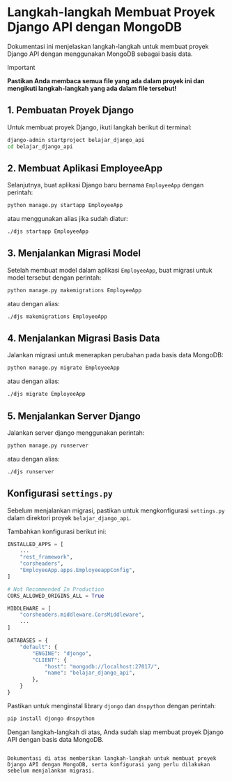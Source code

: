 # Langkah-langkah Membuat Proyek Django API dengan MongoDB

Dokumentasi ini menjelaskan langkah-langkah untuk membuat proyek Django API dengan menggunakan MongoDB sebagai basis data.

> [!IMPORTANT]
> **Pastikan Anda membaca semua file yang ada dalam proyek ini dan mengikuti langkah-langkah yang ada dalam file tersebut!**

## 1. Pembuatan Proyek Django

Untuk membuat proyek Django, ikuti langkah berikut di terminal:

```bash
django-admin startproject belajar_django_api
cd belajar_django_api
```

## 2. Membuat Aplikasi EmployeeApp

Selanjutnya, buat aplikasi Django baru bernama `EmployeeApp` dengan perintah:

```bash
python manage.py startapp EmployeeApp
```
atau menggunakan alias jika sudah diatur:
```bash
./djs startapp EmployeeApp
```

## 3. Menjalankan Migrasi Model

Setelah membuat model dalam aplikasi `EmployeeApp`, buat migrasi untuk model tersebut dengan perintah:

```bash
python manage.py makemigrations EmployeeApp
```
atau dengan alias:
```bash
./djs makemigrations EmployeeApp
```

## 4. Menjalankan Migrasi Basis Data

Jalankan migrasi untuk menerapkan perubahan pada basis data MongoDB:

```bash
python manage.py migrate EmployeeApp
```
atau dengan alias:
```bash
./djs migrate EmployeeApp
```

## 5. Menjalankan Server Django

Jalankan server django menggunakan perintah:

```bash
python manage.py runserver
```
atau dengan alias:
```bash
./djs runserver
```

## Konfigurasi `settings.py`

Sebelum menjalankan migrasi, pastikan untuk mengkonfigurasi `settings.py` dalam direktori proyek `belajar_django_api`.

Tambahkan konfigurasi berikut ini:

```python
INSTALLED_APPS = [
    ...
    "rest_framework",
    "corsheaders",
    "EmployeeApp.apps.EmployeeappConfig",
]

# Not Recommended In Production
CORS_ALLOWED_ORIGINS_ALL = True

MIDDLEWARE = [
    "corsheaders.middleware.CorsMiddleware",
    ...
]

DATABASES = {
    "default": {
        "ENGINE": "djongo",
        "CLIENT": {
            "host": "mongodb://localhost:27017/",
            "name": "belajar_django_api",
        },
    }
}
```

Pastikan untuk menginstal library `djongo` dan `dnspython` dengan perintah:

```bash
pip install djongo dnspython
```

Dengan langkah-langkah di atas, Anda sudah siap membuat proyek Django API dengan basis data MongoDB.

```

Dokumentasi di atas memberikan langkah-langkah untuk membuat proyek Django API dengan MongoDB, serta konfigurasi yang perlu dilakukan sebelum menjalankan migrasi.
```